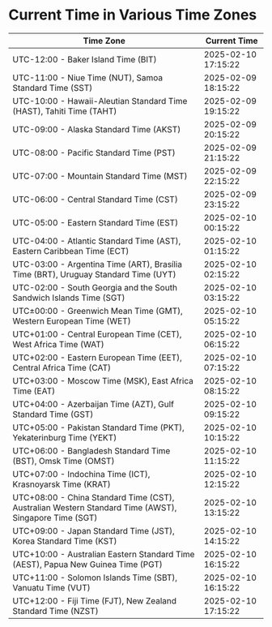 # Current Time in Various Time Zones

| Time Zone | Current Time |
|-----------|--------------|
| UTC-12:00 - Baker Island Time (BIT) | 2025-02-10 17:15:22 |
| UTC-11:00 - Niue Time (NUT), Samoa Standard Time (SST) | 2025-02-09 18:15:22 |
| UTC-10:00 - Hawaii-Aleutian Standard Time (HAST), Tahiti Time (TAHT) | 2025-02-09 19:15:22 |
| UTC-09:00 - Alaska Standard Time (AKST) | 2025-02-09 20:15:22 |
| UTC-08:00 - Pacific Standard Time (PST) | 2025-02-09 21:15:22 |
| UTC-07:00 - Mountain Standard Time (MST) | 2025-02-09 22:15:22 |
| UTC-06:00 - Central Standard Time (CST) | 2025-02-09 23:15:22 |
| UTC-05:00 - Eastern Standard Time (EST) | 2025-02-10 00:15:22 |
| UTC-04:00 - Atlantic Standard Time (AST), Eastern Caribbean Time (ECT) | 2025-02-10 01:15:22 |
| UTC-03:00 - Argentina Time (ART), Brasília Time (BRT), Uruguay Standard Time (UYT) | 2025-02-10 02:15:22 |
| UTC-02:00 - South Georgia and the South Sandwich Islands Time (SGT) | 2025-02-10 03:15:22 |
| UTC±00:00 - Greenwich Mean Time (GMT), Western European Time (WET) | 2025-02-10 05:15:22 |
| UTC+01:00 - Central European Time (CET), West Africa Time (WAT) | 2025-02-10 06:15:22 |
| UTC+02:00 - Eastern European Time (EET), Central Africa Time (CAT) | 2025-02-10 07:15:22 |
| UTC+03:00 - Moscow Time (MSK), East Africa Time (EAT) | 2025-02-10 08:15:22 |
| UTC+04:00 - Azerbaijan Time (AZT), Gulf Standard Time (GST) | 2025-02-10 09:15:22 |
| UTC+05:00 - Pakistan Standard Time (PKT), Yekaterinburg Time (YEKT) | 2025-02-10 10:15:22 |
| UTC+06:00 - Bangladesh Standard Time (BST), Omsk Time (OMST) | 2025-02-10 11:15:22 |
| UTC+07:00 - Indochina Time (ICT), Krasnoyarsk Time (KRAT) | 2025-02-10 12:15:22 |
| UTC+08:00 - China Standard Time (CST), Australian Western Standard Time (AWST), Singapore Time (SGT) | 2025-02-10 13:15:22 |
| UTC+09:00 - Japan Standard Time (JST), Korea Standard Time (KST) | 2025-02-10 14:15:22 |
| UTC+10:00 - Australian Eastern Standard Time (AEST), Papua New Guinea Time (PGT) | 2025-02-10 16:15:22 |
| UTC+11:00 - Solomon Islands Time (SBT), Vanuatu Time (VUT) | 2025-02-10 16:15:22 |
| UTC+12:00 - Fiji Time (FJT), New Zealand Standard Time (NZST) | 2025-02-10 17:15:22 |
